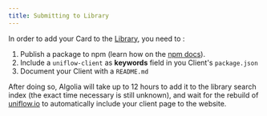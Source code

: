 ```yaml
---
title: Submitting to Library
---
```


In order to add your Card to the [Library](https://uniflow.io/library), you need to :

1. Publish a package to npm (learn how on the [npm
docs](https://docs.npmjs.com/getting-started/publishing-npm-packages)).
2. Include a `uniflow-client` as  **keywords** field in you Client's
`package.json`
3. Document your Client with a `README.md`

After doing so, Algolia will take up to 12 hours to add it to the
library search index (the exact time necessary is still unknown), and
wait for the rebuild of [uniflow.io](https://uniflow.io) to automatically include your
client page to the website.
